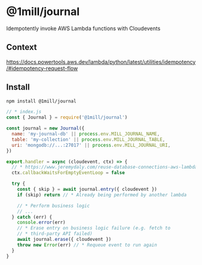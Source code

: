 # @1mill/journal

Idempotently invoke AWS Lambda functions with Cloudevents

## Context

<https://docs.powertools.aws.dev/lambda/python/latest/utilities/idempotency/#idempotency-request-flow>

## Install

```bash
npm install @1mill/journal
```

```js
// * index.js
const { Journal } = require('@1mill/journal')

const journal = new Journal({
  name: 'my-journal-db' || process.env.MILL_JOURNAL_NAME,
  table: 'my-collection' || process.env.MILL_JOURNAL_TABLE,
  uri: 'mongodb://...:27017' || process.env.MILL_JOURNAL_URI,
})

export.handler = async (cloudevent, ctx) => {
  // * https://www.jeremydaly.com/reuse-database-connections-aws-lambda/
  ctx.callbackWaitsForEmptyEventLoop = false

  try {
    const { skip } = await journal.entry({ cloudevent })
    if (skip) return // * Already being performed by another lambda

    // * Perform business logic
    // ...
  } catch (err) {
    console.error(err)
    // * Erase entry on business logic failure (e.g. fetch to
    // * third-party API failed)
    await journal.erase({ cloudevent })
    throw new Error(err) // * Requeue event to run again
  }
}
```
